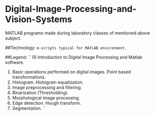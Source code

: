 # Digital-Image-Processing-and-Vision-Systems
MATLAB programs made during laboratory classes of mentioned above subject.

##Technology:
``
m-scripts typical for MATLAB environment.
``

##Legend:
``
0) Introduction to Digital Image Processing and Matlab software.
1) Basic operations performed on digital images. Point based transformations.
2) Histogram. Histogram equalization.
4) Image preprocessing and filtering.
5) Binarization (Thresholding).
6) Morphological image processing.
7) Edge detection. Hough transform.
8) Segmentation.
``